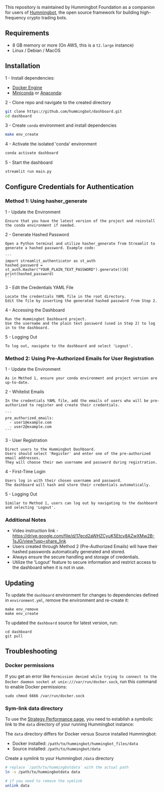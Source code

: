 
This repository is maintained by Hummingbot Foundation as a companion for users of [Hummingbot](https://github.com/hummingbot/hummingbot), the open source framework for building high-frequency crypto trading bots.

## Requirements

* 8 GB memory or more (On AWS, this is a `t2.large` instance)
* Linux / Debian / MacOS

## Installation

1 - Install dependencies:

* [Docker Engine](https://docs.docker.com/engine/install/ubuntu/)
* [Miniconda](https://docs.conda.io/en/latest/miniconda.html) or [Anaconda](https://www.anaconda.com/):

2 - Clone repo and navigate to the created directory
```bash
git clone https://github.com/hummingbot/dashboard.git
cd dashboard
```

3 - Create `conda` environment and install dependencies
```bash
make env_create
```

4 - Activate the isolated 'conda' environment
```bash
conda activate dashboard
```

5 - Start the dashboard
```bash
streamlit run main.py
```
## Configure Credentials for Authentication

### Method 1: Using hasher_generate

1 - Update the Environment
  
    Ensure that you have the latest version of the project and reinstall the conda environment if needed.
  
2 - Generate Hashed Password
  
    Open a Python terminal and utilize hasher_generate from Streamlit to generate a hashed password. Example code:

    ```
    import streamlit_authenticator as st_auth
    hashed_password = st_auth.Hasher("YOUR_PLAIN_TEXT_PASSWORD").generate()[0]
    print(hashed_password)
    ```

3 - Edit the Credentials YAML File

    Locate the credentials YAML file in the root directory.
    Edit the file by inserting the generated hashed password from Step 2.

4 - Accessing the Dashboard
    
    Run the Hummingbot Dashboard project.
    Use the username and the plain text password (used in Step 2) to log in to the dashboard.

5 - Logging Out
    
    To log out, navigate to the dashboard and select 'Logout'.
    

### Method 2: Using Pre-Authorized Emails for User Registration

1 - Update the Environment

    As in Method 1, ensure your conda environment and project version are up-to-date.

2 - Whitelist Emails

    In the credentials YAML file, add the emails of users who will be pre-authorized to register and create their credentials.

    ```
    pre_authorized_emails:
      - user1@example.com
      - user2@example.com
    ```

3 - User Registration

    Direct users to the Hummingbot Dashboard.
    Users should select 'Register' and enter one of the pre-authorized email addresses.
    They will choose their own username and password during registration.
    
4 - First-Time Login
    
    Users log in with their chosen username and password.
    The dashboard will hash and store their credentials automatically.

5 - Logging Out
    
    Similar to Method 1, users can log out by navigating to the dashboard and selecting 'Logout'.

### Additional Notes

- Video instruction link - https://drive.google.com/file/d/17ecd2aWHZCyuK5Etcv8AZwXMw2B-1sJG/view?usp=share_link
- Users created through Method 2 (Pre-Authorized Emails) will have their hashed passwords automatically generated and stored.
- Always ensure the secure handling and storage of credentials.
- Utilize the 'Logout' feature to secure information and restrict access to the dashboard when it is not in use.

## Updating

To update the `dashboard` environment for changes to dependencies defined in `environment.yml`, remove the environment and re-create it:
```
make env_remove
make env_create
```

To updated the `dashboard` source for latest version, run:
```
cd dashboard
git pull
```

## Troubleshooting

### Docker permissions

If you get an error like `Permission denied while trying to connect to the Docker daemon socket at unix:///var/run/docker.sock`, run this command to enable Docker permissions:
```
sudo chmod 6666 /var/run/docker.sock
```

### Sym-link data directory

To use the [Strategy Performance page](https://github.com/hummingbot/dashboard/wiki/%F0%9F%9A%80-Strategy-Performance), you need to establish a symbolic link to the `data` directory of your running Hummingbot instance:

The `data` directory differs for Docker versus Source installed Hummingbot:
* Docker installed: `/path/to/hummingbot/hummingbot_files/data`
* Source installed: `/path/to/hummingbot/data`

Create a symlink to your Hummingbot `/data` directory
```bash
# replace `/path/to/hummingbotdata` with the actual path
ln -s /path/to/hummingbotdata data

# if you need to remove the symlink
unlink data
```
